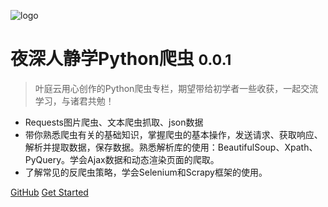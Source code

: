 ![logo](https://public-1256189093.cos.ap-guangzhou.myqcloud.com/static/leaf.svg)

# 夜深人静学Python爬虫 <small>0.0.1</small>

> 叶庭云用心创作的Python爬虫专栏，期望带给初学者一些收获，一起交流学习，与诸君共勉！

- Requests图片爬虫、文本爬虫抓取、json数据
- 带你熟悉爬虫有关的基础知识，掌握爬虫的基本操作，发送请求、获取响应、解析并提取数据，保存数据。熟悉解析库的使用：BeautifulSoup、Xpath、PyQuery。学会Ajax数据和动态渲染页面的爬取。
- 了解常见的反爬虫策略，学会Selenium和Scrapy框架的使用。


[GitHub](https://github.com/zjcscut/spring-boot-guide)
[Get Started](#风采更胜往昔)